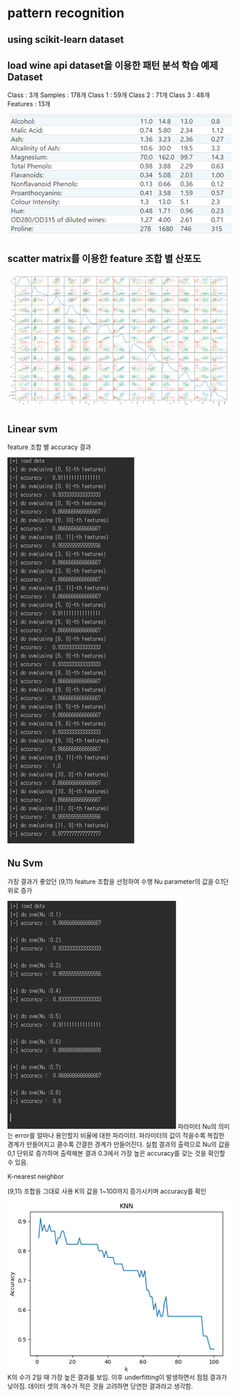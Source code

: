 pattern recognition
===============================
using scikit-learn dataset
-------------------

load wine  api dataset을 이용한 패턴 분석 학습 예제
Dataset
---------
Class : 3개
Samples : 178개
Class 1 : 59개
Class 2 : 71개
Class 3 : 48개
Features : 13개

![Alt text](load_wine.png)

scatter matrix를 이용한 feature 조합 별 산포도
---------------------------------------------------
![Alt text](scatter.png)

Linear svm
------------
feature 조합 별 accuracy 결과

![Alt text](LinearSvm.png)

Nu Svm
---------
가장 결과가 좋았던 (9,11) feature 조합을 선정하여 수행
Nu parameter의 값을 0.1단위로 증가

![Alt text](NuSvm.png)
파라미터 Nu의 의미는 error를 얼마나 용인할지 비율에 대한 파라미터. 파라미터의 값이 작을수록 복잡한 경계가 만들어지고 클수록 간결한 경계가 만들어진다.
실험 결과의 출력으로 Nu의 값을 0,1 단위로 증가하며 출력해본 결과 0.3에서 가장 높은 accuracy를 갖는 것을 확인할 수 있음.

K-nearest neighbor

(9,11) 조합을 그대로 사용
K의 값을 1~100까지 증가시키며 accuracy를 확인
![Alt text](KNN.png)
K의 수가 2일 때 가장 높은 결과를 보임. 
이후 underfitting이 발생하면서 점점 결과가 낮아짐.
데이터 셋의 개수가 적은 것을 고려하면 당연한 결과라고 생각함. 
